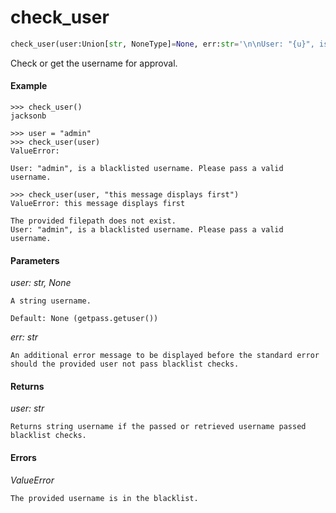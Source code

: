 <h1 id="datasetdatabase.utils.checks.check_user">check_user</h1>

```python
check_user(user:Union[str, NoneType]=None, err:str='\n\nUser: "{u}", is a blacklisted username. Please pass a valid username.\n') -> Union[str, ValueError]
```

Check or get the username for approval.


#### Example
```
>>> check_user()
jacksonb

>>> user = "admin"
>>> check_user(user)
ValueError:

User: "admin", is a blacklisted username. Please pass a valid username.

>>> check_user(user, "this message displays first")
ValueError: this message displays first

The provided filepath does not exist.
User: "admin", is a blacklisted username. Please pass a valid username.

```


#### Parameters
*user: str, None*

    A string username.

    Default: None (getpass.getuser())

*err: str*

    An additional error message to be displayed before the standard error
    should the provided user not pass blacklist checks.


#### Returns
*user: str*

    Returns string username if the passed or retrieved username passed
    blacklist checks.


#### Errors
*ValueError*

    The provided username is in the blacklist.


